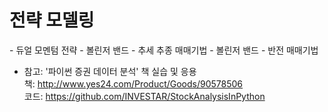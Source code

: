 # 전략 모델링

<Strategies>
- 듀얼 모멘텀 전략
- 볼린저 밴드 - 추세 추종 매매기법
- 볼린저 밴드 - 반전 매매기법

<Data Science>

* 참고: '파이썬 증권 데이터 분석' 책 실습 및 응용<br>
책: http://www.yes24.com/Product/Goods/90578506 <br>
코드: https://github.com/INVESTAR/StockAnalysisInPython


